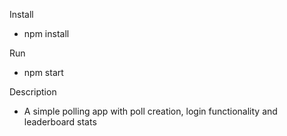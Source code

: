 Install

- npm install

Run

- npm start

Description

- A simple polling app with poll creation, login functionality and leaderboard stats   